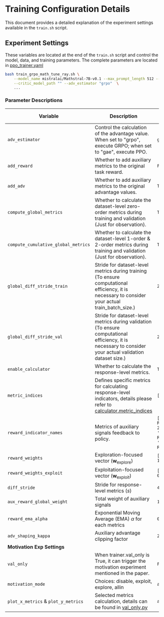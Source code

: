 # Training Configuration Details

This document provides a detailed explanation of the experiment settings available in the `train.sh` script.

## Experiment Settings

These variables are located at the end of the `train.sh` script and control the model, data, and training parameters. The complete parameters are located in [ppo_trainer.yaml](/verl/trainer/config/ppo_trainer.yaml)

```sh
bash train_grpo_math_tune_ray.sh \
    --model_name mistralai/Mathstral-7B-v0.1 --max_prompt_length 512 --max_response_length 1536 \
    --critic_model_path "" --adv_estimator "grpo"  \
    ...
```

### Parameter Descriptions

| Variable        | Description                                                                                             | Default Value                       |
|-----------------|---------------------------------------------------------------------------------------------------------|--------------------------------------|
| `adv_estimator` | Control the calculation of the advantage value. When set to "grpo", execute GRPO; when set to "gae", execute PPO. | `grpo`      |
| `add_reward`    | Whether to add auxiliary metrics to the original task reward.                                           | `False`      |
| `add_adv`       | Whether to add auxiliary metrics to the original advantage values.                                      | `True`               |
| `compute_global_metrics` | Whether to calculate the dataset-level zero-order metrics during training and validation (Just for observation).                   | `True`                               |
| `compute_cumulative_global_metrics`| Whether to calculate the dataset-level 1-order & 2-order metrics during training and validation (Just for observation).  | `True`                                  |
| `global_diff_stride_train` | Stride for dataset-level metrics during training (To ensure computational efficiency, it is necessary to consider your actual train_batch_size.)   | `20`   |
| `global_diff_stride_val`   | Stride for dataset-level metrics during validation (To ensure computational efficiency, it is necessary to consider your actual validation dataset size.) | `20`       |
| `enable_calculator`       | Whether to calculate the response-level metrics.                                                      | `True`               |
| `metric_indices`       | Defines specific metrics for calculating response-level indicators, details please refer to [calculator.metric_indices](verl/trainer/config/ppo_trainer.yaml)      | `[1,2]`   |
| `reward_indicator_names`    | Metrics of auxiliary signals feedback to policy.  | `['Effective Rank diff 2', 'Effective Rank diff', 'Effective Rank']` |
| `reward_weights`       | Exploration-focused vector ($\mathbf{w}_{\mathrm{explore}}$)      | `[0.0, 0.0, 1.0]`   |
| `reward_weights_exploit`       | Exploitation-focused vector ($\mathbf{w}_{\mathrm{exploit}}$)     | `[0.0, 1.0, 0.0]`   |
| `diff_stride`       | Stride for response-level metrics ($s$)      | `40`   |
| `aux_reward_global_weight`       | Total weight of auxiliary signals  | `1`   |
| `reward_ema_alpha`       | Exponential Moving Average (EMA) $\alpha$ for each metrics  | `0.3`   |
| `adv_shaping_kappa`       | Auxiliary advantage clipping factor  | `2`   |
| **Motivation Exp Settings** | | |
| `val_only`       | When trainer.val_only is True, it can trigger the motivation experiment mentioned in the paper. | `False`   |
| `motivation_mode`| Choices: disable, exploit, explore, allin | `allin`   |
| `plot_x_metrics` & `plot_y_metrics` | Selected metrics calculation, details can be found in [val_only.py](verl/trainer/ppo/val_only.py) | `allin`   |
